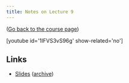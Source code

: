 ```yaml
---
title: Notes on Lecture 9
---
```


([Go back to the course page](/classes/parp/index.html))

[youtube id='1IFVS3vS96g' show-related='no']

## Links

* [Slides](https://people.eecs.berkeley.edu/~demmel/cs267_Spr16/Lectures/CS_267_Sp2016_Cloud_Computing.pdf) ([archive](http://web.archive.org/save/_embed/https://people.eecs.berkeley.edu/~demmel/cs267_Spr16/Lectures/CS_267_Sp2016_Cloud_Computing.pdf))

